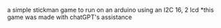 
a simple stickman game to run on an arduino using an I2C 16, 2 lcd
*this game was made with chatGPT's assistance
